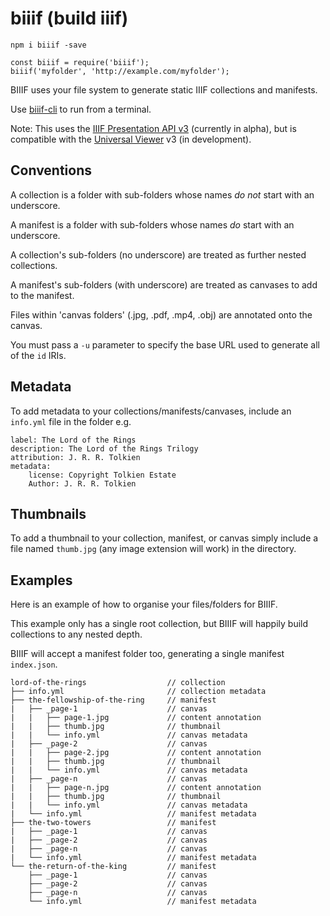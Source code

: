 # biiif (build iiif)

```
npm i biiif -save
```

```
const biiif = require('biiif');
biiif('myfolder', 'http://example.com/myfolder');
```

BIIIF uses your file system to generate static IIIF collections and manifests.

Use [biiif-cli](https://github.com/edsilv/biiif-cli) to run from a terminal.

Note: This uses the [IIIF Presentation API v3](http://prezi3.iiif.io/api/presentation/3.0/) (currently in alpha), but is compatible with the [Universal Viewer](http://universalviewer.io) v3 (in development).

## Conventions

A collection is a folder with sub-folders whose names _do not_ start with an underscore.

A manifest is a folder with sub-folders whose names _do_ start with an underscore.

A collection's sub-folders (no underscore) are treated as further nested collections.

A manifest's sub-folders (with underscore) are treated as canvases to add to the manifest.

Files within 'canvas folders' (.jpg, .pdf, .mp4, .obj) are annotated onto the canvas.

You must pass a `-u` parameter to specify the base URL used to generate all of the `id` IRIs.

## Metadata

To add metadata to your collections/manifests/canvases, include an `info.yml` file in the folder e.g.

```
label: The Lord of the Rings
description: The Lord of the Rings Trilogy
attribution: J. R. R. Tolkien
metadata:
    license: Copyright Tolkien Estate
    Author: J. R. R. Tolkien
```

## Thumbnails

To add a thumbnail to your collection, manifest, or canvas simply include a file named `thumb.jpg` (any image extension will work) in the directory.

## Examples

Here is an example of how to organise your files/folders for BIIIF.

This example only has a single root collection, but BIIIF will happily build collections to any nested depth. 

BIIIF will accept a manifest folder too, generating a single manifest `index.json`.

```
lord-of-the-rings                  // collection
├── info.yml                       // collection metadata
├── the-fellowship-of-the-ring     // manifest
|   ├── _page-1                    // canvas
|   |   ├── page-1.jpg             // content annotation
|   |   ├── thumb.jpg              // thumbnail
|   |   └── info.yml               // canvas metadata
|   ├── _page-2                    // canvas
|   |   ├── page-2.jpg             // content annotation
|   |   ├── thumb.jpg              // thumbnail
|   |   └── info.yml               // canvas metadata
|   ├── _page-n                    // canvas
|   |   ├── page-n.jpg             // content annotation
|   |   ├── thumb.jpg              // thumbnail
|   |   └── info.yml               // canvas metadata
|   └── info.yml                   // manifest metadata
├── the-two-towers                 // manifest
|   ├── _page-1                    // canvas
|   ├── _page-2                    // canvas
|   ├── _page-n                    // canvas
|   └── info.yml                   // manifest metadata
└── the-return-of-the-king         // manifest
    ├── _page-1                    // canvas
    ├── _page-2                    // canvas
    ├── _page-n                    // canvas
    └── info.yml                   // manifest metadata
```






